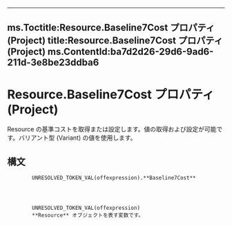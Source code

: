 

---
ms.Toctitle:Resource.Baseline7Cost プロパティ (Project)
title:Resource.Baseline7Cost プロパティ (Project)
ms.ContentId:ba7d2d26-29d6-9ad6-211d-3e8be23ddba6
---
# Resource.Baseline7Cost プロパティ (Project)




Resource の基準コストを取得または設定します。値の取得および設定が可能です。バリアント型 (Variant) の値を使用します。

## 構文

            UNRESOLVED_TOKEN_VAL(offexpression).**Baseline7Cost**




            UNRESOLVED_TOKEN_VAL(offexpression)
            **Resource** オブジェクトを表す変数です。




